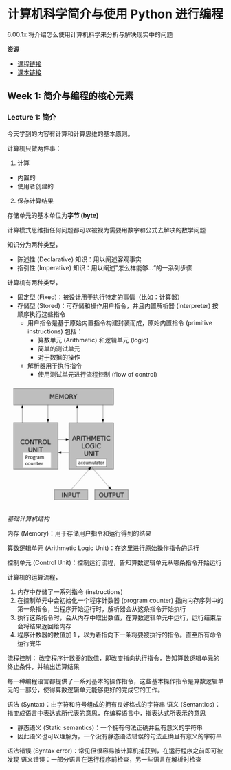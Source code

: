 # 计算机科学简介与使用 Python 进行编程

6.00.1x 将介绍怎么使用计算机科学来分析与解决现实中的问题

**资源**

- [课程链接]( https://www.edx.org/course/introduction-computer-science-mitx-6-00-1x-6#!)
- [课本链接](https://mitpress.mit.edu/books/introduction-computation-and-programming-using-python-0)

## Week 1: 简介与编程的核心元素

### Lecture 1: 简介

今天学到的内容有计算和计算思维的基本原则。

计算机只做两件事：
1. 计算
  - 内置的
  - 使用者创建的
2. 保存计算结果

存储单元的基本单位为**字节 (byte)**

计算模式思维指任何问题都可以被视为需要用数字和公式去解决的数学问题

知识分为两种类型，
- 陈述性 (Declarative) 知识：用以阐述客观事实
- 指引性 (Imperative) 知识：用以阐述"怎么样能够...“的一系列步骤

计算机有两种类型，
- 固定型 (Fixed)：被设计用于执行特定的事情（比如：计算器）
- 存储型 (Stored)：可存储和操作用户指令，并且内置解析器 (interpreter) 按顺序执行这些指令
  - 用户指令是基于原始内置指令构建封装而成，原始内置指令 (primitive instructions) 包括：
    - 算数单元 (Arithmetic) 和逻辑单元 (logic)
    - 简单的测试单元
    - 对于数据的操作
  - 解析器用于执行指令
    - 使用测试单元进行流程控制 (flow of control)

<img src="./resources/basic_machine_architecture.png" width="300">

*基础计算机结构*

内存 (Memory)：用于存储用户指令和运行得到的结果

算数逻辑单元 (Arithmetic Logic Unit)：在这里进行原始操作指令的运行

控制单元 (Control Unit)：控制运行流程，告知算数逻辑单元从哪条指令开始运行

计算机的运算流程，

1. 内存中存储了一系列指令 (instructions)
2. 在控制单元中会初始化一个程序计数器 (program counter) 指向内存序列中的第一条指令，当程序开始运行时，解析器会从这条指令开始执行
3. 执行这条指令时，会从内存中取出数值，在算数逻辑单元中运行，运行结束后会将结果返回给内存
4. 程序计数器的数值加 1 ，以为着指向下一条将要被执行的指令。直至所有命令运行完毕

流程控制：
改变程序计数器的数值，即改变指向执行指令，告知算数逻辑单元的终止条件，并输出运算结果

每一种编程语言都提供了一系列基本的操作指令，这些基本操作指令是算数逻辑单元的一部分，使得算数逻辑单元能够更好的完成它的工作。

语法 (Syntax)：由字符和符号组成的拥有良好格式的字符串
语义 (Semantics)：指变成语言中表达式所代表的意思，在编程语言中，指表达式所表示的意思
  - 静态语义 (Static semantics)：一个拥有句法正确并且有意义的字符串
  - 因此语义也可以理解为，一个没有静态语法错误的句法正确且有意义的字符串

语法错误 (Syntax error)：常见但很容易被计算机捕获到，在运行程序之前即可被发现
语义错误：一部分语言在运行程序前检查，另一些语言在解析时检查
